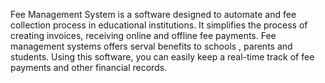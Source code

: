 Fee Management System is a software designed to automate and fee collection process in educational institutions. It simplifies the process of creating invoices, receiving online and offline fee payments.
Fee management systems offers serval benefits to schools , parents and students.
Using this software, you can easily keep a real-time track of fee payments and other financial records.
